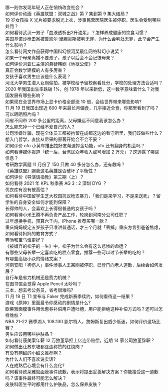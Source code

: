 哪一刻你发现年轻人正在悄悄改变社会？  
如何评价动画《英雄联盟：双城之战》第 7 集到第 9 集大结局？  
19 岁女孩拍 X 光片被要求脱光上衣，涉事民营医院医生被停职，医生会受到哪些处罚？  
如何看待武汉一男子「血液透析出2升油浆」？怎样养成健康的饮食习惯？  
美国基诺沙枪击案被告凯尔·里滕豪斯被判无罪，为什么会判处无罪，此举会产生什么影响？  
怎么看待网文作品获得中国科幻银河奖最佳网络科幻小说奖？  
如果一个母亲离婚不要孩子，孩子以后会不会记恨母亲？  
如何评价刘亚仁主演的悬疑韩剧《地狱公使》？  
真正会数学建模的人有多厉害？  
女孩子喜欢男生应该是什么表现？  
河北大学男生潜入女厕偷拍，被学校给予留校察看处分，学校的处理方法合适吗？  
2020 年我国出生率跌破 1%，创 1978 年以来新低，这一数字意味着什么？对我国发展有哪些影响？  
如果现在全世界市场上显卡价格全部涨 10 倍，会给世界带来哪些影响?  
11 月 19 日我国出现近 600 年来最长月偏食，几乎接近全食，你那里看到了吗？可以晒晒照片吗？  
同省不同市 200 多公里的距离，父母嫌远不同意我该怎么办？  
怎么能忘掉一个已经不爱自己的人？  
公司涉嫌诈骗，现在全体员工都被拘留在成都这边的看守所里，我们该做些什么？  
想入门哲学，直接从尼采的原著开始会不会不妥？  
如何评价 ofo 小黄车推出拉好友帮退押金功能，ofo 还有翻身的机会吗？  
如何看待媒体报道「统一后，台湾民众年收入或可增加 2 万元」？这透露了哪些信息？  
考研数学真题 11 月份了 150 只做 40 多分怎么办，还有救吗？  
《英雄联盟》腕豪这名英雄是否破坏了平衡性？  
如何评价《导演请指教》第三期（上）？  
如何看待 2021 年 KPL 秋季赛 AG 3 : 2 深圳 DYG ？  
优衣库有没有被高估？  
如何看待中国留学生芝大校园抗议枪支暴力，「我们是来学习，不是来送死」？留学生的自身安全如何才能到保障？  
长得帅的人，会喜欢上长得很普通的女孩子吗？  
如何看待小米王腾不再负责产品工作，轮岗到河南分公司任职？  
过年想换手机，预算六千内，iPhone 推荐买哪一款？  
重庆妈妈规定五岁孩子只准讲普通话，才三个月就「丢掉」重庆方言引爸爸焦虑，如何看待妈妈的教育方式？  
奔驰和宝马谁更好？  
《被嫌弃的松子的一生》中，松子为什么会有这么悲惨的命运？  
有哪些父母长辈一定喜欢吃的糕点零食，推荐一些可以过节长辈的吃的？  
有哪些高级小众的情绪文案？  
河南安阳「狗伤人」事件涉事人王某刚被停职，已登门向老人道歉，后续会如何发展？  
自行车是省力机械还是费力机械？  
在图书馆会觉得 Apple Pencil 太吵吗？  
三本，想去考公务员，省考很难吗?  
11 月 19 日 T1 宣布与 Faker 完成新赛季续约，如何看待这一结果？  
游戏《原神》里面最令你感动的剧情是什么?  
欧莱雅面膜事件用优惠券补偿用户遭吐槽，用户能拒绝这种补偿方式吗？还可以怎样维权？  
NBA 21-22 赛季湖人 108:130 凯尔特人，詹姆斯复出威少低迷，如何评价这场比赛？  
男生应该用哪些护肤品？  
如何看待康美案年薪 12 万独董承担上亿连带赔偿，近期 14 家公司独董辞职？  
如何做出让苏东坡都连连称赞的红烧肉？  
有没有齁甜的小甜文推荐啊？  
为什么人们不喜欢说实话?  
人在成熟后心境会有什么变化?  
如何看待欧莱雅就面膜事件致歉，表示将提出妥善解决方案？你能接受这一道歉吗？该事件最终可能怎么解决？  
皮肤科医生平时都用什么护肤品，怎么保养皮肤？  
